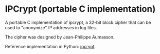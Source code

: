 
IPCrypt (portable C implementation)
===================================

A portable C implementation of ipcrypt, a 32-bit block cipher that can
be used to "anonymize" IP addresses in log files.

The cipher was designed by Jean-Philippe Aumasson.

Reference implementation in Python: [ipcrypt](https://github.com/veorq/ipcrypt).
